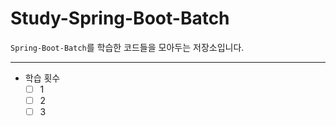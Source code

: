 # Study-Spring-Boot-Batch

`Spring-Boot-Batch`를 학습한 코드들을 모아두는 저장소입니다.

---

- 학습 횟수 
  - [ ] 1 
  - [ ] 2
  - [ ] 3